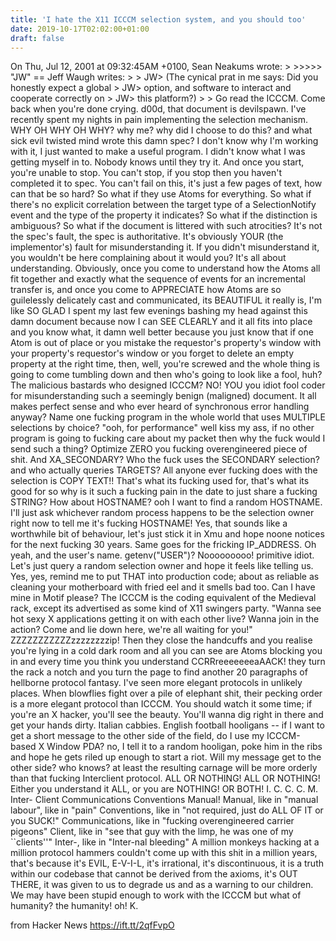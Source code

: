 ```yaml
---
title: 'I hate the X11 ICCCM selection system, and you should too'
date: 2019-10-17T02:02:00+01:00
draft: false
---
```


On Thu, Jul 12, 2001 at 09:32:45AM +0100, Sean Neakums wrote: > >>>>> "JW" == Jeff Waugh writes: > > JW> (The cynical prat in me says: Did you honestly expect a global > JW> option, and software to interact and cooperate correctly on > JW> this platform?) > > Go read the ICCCM. Come back when you're done crying. d00d, that document is devilspawn. I've recently spent my nights in pain implementing the selection mechanism. WHY OH WHY OH WHY? why me? why did I choose to do this? and what sick evil twisted mind wrote this damn spec? I don't know why I'm working with it, I just wanted to make a useful program. I didn't know what I was getting myself in to. Nobody knows until they try it. And once you start, you're unable to stop. You can't stop, if you stop then you haven't completed it to spec. You can't fail on this, it's just a few pages of text, how can that be so hard? So what if they use Atoms for everything. So what if there's no explicit correlation between the target type of a SelectionNotify event and the type of the property it indicates? So what if the distinction is ambiguous? So what if the document is littered with such atrocities? It's not the spec's fault, the spec is authoritative. It's obviously YOUR (the implementor's) fault for misunderstanding it. If you didn't misunderstand it, you wouldn't be here complaining about it would you? It's all about understanding. Obviously, once you come to understand how the Atoms all fit together and exactly what the sequence of events for an incremental transfer is, and once you come to APPRECIATE how Atoms are so guilelessly delicately cast and communicated, its BEAUTIFUL it really is, I'm like SO GLAD I spent my last few evenings bashing my head against this damn document because now I can SEE CLEARLY and it all fits into place and you know what, it damn well better because you just know that if one Atom is out of place or you mistake the requestor's property's window with your property's requestor's window or you forget to delete an empty property at the right time, then, well, you're screwed and the whole thing is going to come tumbling down and then who's going to look like a fool, huh? The malicious bastards who designed ICCCM? NO! YOU you idiot fool coder for misunderstanding such a seemingly benign (maligned) document. It all makes perfect sense and who ever heard of synchronous error handling anyway? Name one fucking program in the whole world that uses MULTIPLE selections by choice? "ooh, for performance" well kiss my ass, if no other program is going to fucking care about my packet then why the fuck would I send such a thing? Optimize ZERO you fucking overengineered piece of shit. And XA\_SECONDARY? Who the fuck uses the SECONDARY selection? and who actually queries TARGETS? All anyone ever fucking does with the selection is COPY TEXT!! That's what its fucking used for, that's what its good for so why is it such a fucking pain in the date to just share a fucking STRING? How about HOSTNAME? ooh I want to find a random HOSTNAME. I'll just ask whichever random process happens to be the selection owner right now to tell me it's fucking HOSTNAME! Yes, that sounds like a worthwhile bit of behaviour, let's just stick it in Xmu and hope noone notices for the next fucking 30 years. Same goes for the fricking IP\_ADDRESS. Oh yeah, and the user's name. getenv("USER")? Nooooooooo! primitive idiot. Let's just query a random selection owner and hope it feels like telling us. Yes, yes, remind me to put THAT into production code; about as reliable as cleaning your motherboard with fried eel and it smells bad too. Can I have mine in Motif please? The ICCCM is the coding equivalent of the Medieval rack, except its advertised as some kind of X11 swingers party. "Wanna see hot sexy X applications getting it on with each other live? Wanna join in the action? Come and lie down here, we're all waiting for you!" ZZZZZZZZZZZzzzzzzzzip! Then they close the handcuffs and you realise you're lying in a cold dark room and all you can see are Atoms blocking you in and every time you think you understand CCRRreeeeeeeaAACK! they turn the rack a notch and you turn the page to find another 20 paragraphs of hellborne protocol fantasy. I've seen more elegant protocols in unlikely places. When blowflies fight over a pile of elephant shit, their pecking order is a more elegant protocol than ICCCM. You should watch it some time; if you're an X hacker, you'll see the beauty. You'll wanna dig right in there and get your hands dirty. Italian cabbies. English football hooligans -- if I want to get a short message to the other side of the field, do I use my ICCCM-based X Window PDA? no, I tell it to a random hooligan, poke him in the ribs and hope he gets riled up enough to start a riot. Will my message get to the other side? who knows? at least the resulting carnage will be more orderly than that fucking Interclient protocol. ALL OR NOTHING! ALL OR NOTHING! Either you understand it ALL, or you are NOTHING! OR BOTH! I. C. C. C. M. Inter- Client Communications Conventions Manual! Manual, like in "manual labour", like in "pain" Conventions, like in "not required, just do ALL OF IT or you SUCK!" Communications, like in "fucking overengineered carrier pigeons" Client, like in "see that guy with the limp, he was one of my \`\`clients''" Inter-, like in "Inter-nal bleeding" A million monkeys hacking at a million protocol hammers couldn't come up with this shit in a million years, that's because it's EVIL, E-V-I-L, it's irrational, it's discontinuous, it is a truth within our codebase that cannot be derived from the axioms, it's OUT THERE, it was given to us to degrade us and as a warning to our children. We may have been stupid enough to work with the ICCCM but what of humanity? the humanity! oh! K.

  
  
from Hacker News https://ift.tt/2qfFvpO